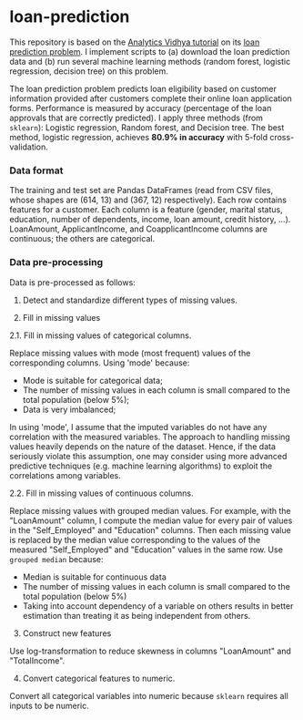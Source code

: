 # loan-prediction
 
This repository is based on the [Analytics Vidhya tutorial](https://www.analyticsvidhya.com/blog/2016/01/complete-tutorial-learn-data-science-python-scratch-2/) on its [loan prediction problem](https://datahack.analyticsvidhya.com/contest/practice-problem-loan-prediction-iii/). I implement scripts to (a) download the loan prediction data and (b) run several machine learning methods (random forest, logistic regression, decision tree) on this problem. 

The loan prediction problem predicts loan eligibility based on customer information provided after customers complete their online loan application forms. Performance is measured by accuracy (percentage of the loan approvals that are correctly predicted). I apply three methods (from `sklearn`): Logistic regression, Random forest, and Decision tree. The best method, logistic regression, achieves **80.9% in accuracy** with 5-fold cross-validation. 

### Data format

The training and test set are Pandas DataFrames (read from CSV files, whose shapes are (614, 13) and (367, 12) respectively). Each row contains features for a customer. Each column is a feature (gender, marital status, education, number of dependents, income, loan amount, credit history, ...).
LoanAmount, ApplicantIncome, and CoapplicantIncome columns are continuous; the others are categorical. 

### Data pre-processing

Data is pre-processed as follows:

1. Detect and standardize different types of missing values.
	
2. Fill in missing values

2.1. Fill in missing values of categorical columns.

Replace missing values with mode (most frequent) values of the corresponding columns. Using 'mode' because:
- Mode is suitable for categorical data;
- The number of missing values in each column is small compared to the total population (below 5%);
- Data is very imbalanced;

In using 'mode', I assume that the imputed variables do not have any correlation with the measured variables. 
The approach to handling missing values heavily depends on the nature of the dataset.
Hence, if the data seriously violate this assumption, one may consider using more advanced predictive techniques (e.g. machine learning algorithms) to exploit the correlations among variables.

2.2. Fill in missing values of continuous columns.

Replace missing values with grouped median values. For example, with the "LoanAmount" column, I compute the median value for every pair of values in the "Self_Employed" and "Education" columns. Then each missing value is replaced by the median value corresponding to the values of the measured "Self_Employed" and "Education" values in the same row.  Use `grouped median` because:
- Median is suitable for continuous data
- The number of missing values in each column is small compared to the total population (below 5%)
- Taking into account dependency of a variable on others results in better estimation than treating it as being independent from others.

3. Construct new features 

Use log-transformation to reduce skewness in columns "LoanAmount" and "TotalIncome".

4. Convert categorical features to numeric. 

Convert all categorical variables into numeric because `sklearn` requires all inputs to be numeric.

